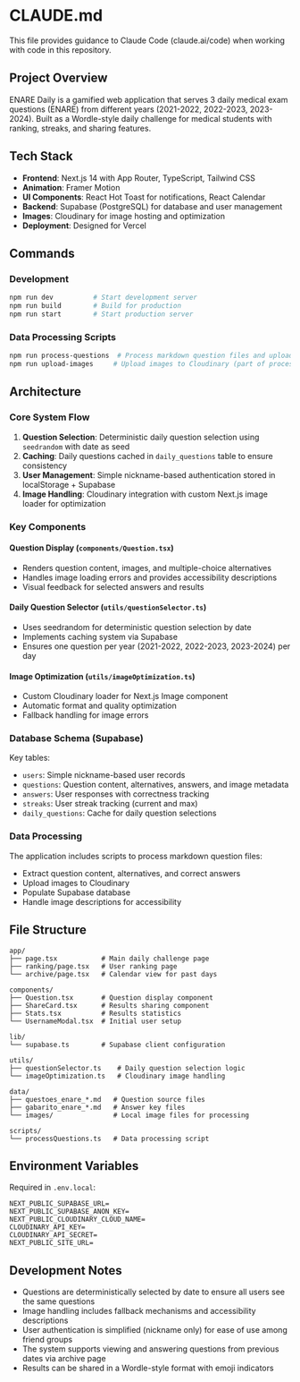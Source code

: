 # CLAUDE.md

This file provides guidance to Claude Code (claude.ai/code) when working with code in this repository.

## Project Overview

ENARE Daily is a gamified web application that serves 3 daily medical exam questions (ENARE) from different years (2021-2022, 2022-2023, 2023-2024). Built as a Wordle-style daily challenge for medical students with ranking, streaks, and sharing features.

## Tech Stack

- **Frontend**: Next.js 14 with App Router, TypeScript, Tailwind CSS
- **Animation**: Framer Motion
- **UI Components**: React Hot Toast for notifications, React Calendar
- **Backend**: Supabase (PostgreSQL) for database and user management
- **Images**: Cloudinary for image hosting and optimization
- **Deployment**: Designed for Vercel

## Commands

### Development
```bash
npm run dev          # Start development server
npm run build        # Build for production
npm run start        # Start production server
```

### Data Processing Scripts
```bash
npm run process-questions  # Process markdown question files and upload to Supabase
npm run upload-images     # Upload images to Cloudinary (part of processing)
```

## Architecture

### Core System Flow
1. **Question Selection**: Deterministic daily question selection using `seedrandom` with date as seed
2. **Caching**: Daily questions cached in `daily_questions` table to ensure consistency
3. **User Management**: Simple nickname-based authentication stored in localStorage + Supabase
4. **Image Handling**: Cloudinary integration with custom Next.js image loader for optimization

### Key Components

#### Question Display (`components/Question.tsx`)
- Renders question content, images, and multiple-choice alternatives
- Handles image loading errors and provides accessibility descriptions
- Visual feedback for selected answers and results

#### Daily Question Selector (`utils/questionSelector.ts`)
- Uses seedrandom for deterministic question selection by date
- Implements caching system via Supabase
- Ensures one question per year (2021-2022, 2022-2023, 2023-2024) per day

#### Image Optimization (`utils/imageOptimization.ts`)
- Custom Cloudinary loader for Next.js Image component
- Automatic format and quality optimization
- Fallback handling for image errors

### Database Schema (Supabase)

Key tables:
- `users`: Simple nickname-based user records
- `questions`: Question content, alternatives, answers, and image metadata
- `answers`: User responses with correctness tracking
- `streaks`: User streak tracking (current and max)
- `daily_questions`: Cache for daily question selections

### Data Processing

The application includes scripts to process markdown question files:
- Extract question content, alternatives, and correct answers
- Upload images to Cloudinary
- Populate Supabase database
- Handle image descriptions for accessibility

## File Structure

```
app/
├── page.tsx           # Main daily challenge page
├── ranking/page.tsx   # User ranking page
└── archive/page.tsx   # Calendar view for past days

components/
├── Question.tsx       # Question display component
├── ShareCard.tsx      # Results sharing component
├── Stats.tsx          # Results statistics
└── UsernameModal.tsx  # Initial user setup

lib/
└── supabase.ts        # Supabase client configuration

utils/
├── questionSelector.ts    # Daily question selection logic
└── imageOptimization.ts   # Cloudinary image handling

data/
├── questoes_enare_*.md   # Question source files
├── gabarito_enare_*.md   # Answer key files
└── images/               # Local image files for processing

scripts/
└── processQuestions.ts   # Data processing script
```

## Environment Variables

Required in `.env.local`:
```
NEXT_PUBLIC_SUPABASE_URL=
NEXT_PUBLIC_SUPABASE_ANON_KEY=
NEXT_PUBLIC_CLOUDINARY_CLOUD_NAME=
CLOUDINARY_API_KEY=
CLOUDINARY_API_SECRET=
NEXT_PUBLIC_SITE_URL=
```

## Development Notes

- Questions are deterministically selected by date to ensure all users see the same questions
- Image handling includes fallback mechanisms and accessibility descriptions
- User authentication is simplified (nickname only) for ease of use among friend groups
- The system supports viewing and answering questions from previous dates via archive page
- Results can be shared in a Wordle-style format with emoji indicators